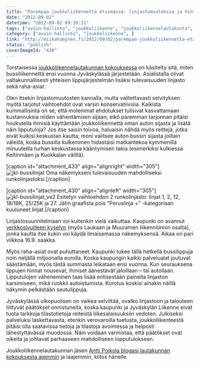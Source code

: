 ```yaml
---
title: "Parempaa joukkoliikennettä etsimässä: linjastomuutoksia ja hintojenkorotuksia"
date: "2012-09-02"
datetime: "2012-09-02 09:38:31"
tags: ["avoin-hallinto", "joukkoliikenne", "joukkoliikennelautakunta", "jyvaskylan-liikenne", ]
category: ["avoin-hallinto", "joukkoliikenne", ]
link: "http://miikahamynen.fi/2012/09/02/parempaa-joukkoliikennetta-etsimassa-linjastomuutoksia-ja-hintojenkorotuksia/"
status: "publish"
coverImageId: "430"
---
```


Torstaisessa [joukkoliikennelautakunnan kokouksessa](http://www3.jkl.fi/paatokset/jlltk/2012/30081630.1/index.htm) on käsitelty sitä, miten bussiliikennettä ensi vuonna Jyväskylässä järjestetään. Asialistalla olivat valtakunnallisesti yhteisen lippujärjestelmän lisäksi tulevaisuuden linjasto sekä raha-asiat.

Olen itsekin linjastomuutosten kannalla, mutta valitettavasti selvityksen myötä tarjotut vaihtoehdot ovat varsin konservatiivisia. Kaikista kummallisinta on se, että molemmat ehdotukset tulisivat kasvattamaan kustannuksia niiden vähentämisen sijaan; eikö paremman tarjonnan pitäisi houkutella ihmisiä käyttämään joukkoliikennettä oman auton sijasta ja lisätä näin lipputuloja? Jos itse saisin toivoa, haluaisin nähdä myös reittejä, jotka eivät kulkisi keskustan kautta; moni valitsee auton bussin sijasta joillain väleillä, koska bussilla kulkeminen hidastaisi matkantekoa kymmenillä minuuteilla turhan keskustassa kääntymisen takia (esimerkiksi kulkiessa Keltinmäen ja Kuokkalan välillä).

\[caption id="attachment\_433" align="alignright" width="305"\]![](http://miikahamynen.fi/wp-content/uploads/2012/09/jkl-bussilinjat.png "jkl-bussilinjat") Oma näkemykseni tulevaisuuden mahdolliseksi runkolinjastoksi.\[/caption\]

\[caption id="attachment\_430" align="alignleft" width="305"\]![](http://miikahamynen.fi/wp-content/uploads/2012/09/jkl-bussilinjat_ve2.png "jkl-bussilinjat_ve2") Esitetyn vaihtoehdon 2 runkolinjasto: linjat 1, 2, 12, 18/18K, 25/25K ja 27. Jätin graafista pois "Peruslinja +" -kategoriaan kuuluneet linjat.\[/caption\]

Linjastosuunnitelmaan voi kuitenkin vielä vaikuttaa. Kaupunki on avannut [verkkosivuilleen kyselyn](http://www.jyvaskyla.fi/kadut/joukkoliikenne) (myös Laukaan ja Muuramen liikennöinnin osalta), jonka kautta itse kukin voi käydä ilmaisemassa näkemyksensä. Aikaa on pari viikkoa 16.9. saakka.

Myös raha-asiat ovat puhuttaneet. Kaupunki tukee tällä hetkellä bussilippuja noin neljällä miljoonalla eurolla. Koska kaupungin kaikki palvelualat joutuvat säästämään, myös tästä summasta leikataan ensi vuonna. Kun seurauksena lippujen hinnat nousevat, ihmiset äänestävät jaloillaan – tai autollaan. Lipputulojen väheneminen taas lisää entisestään paineita linjaston karsimiseen, mikä ruokkii autoistumista. Korotus koskisi ainakin näillä näkymin pelkästään seutulippuja.

Jyväskylässä ulkopuolisen on vaikea selvittää, ovatko linjastoon ja talouteen liittyvät päätökset onnistuneita, koska kaupunki ja Jyväskylän Liikenne eivät tuota tarkkoja tilastotietoja reiteistä liikesalaisuuksiin vedoten. Julkiseksi palveluksi laskettavasta, etenkin verovaroilla tuetusta, joukkoliikenteestä pitäisi olla saatavissa tietoja ja tilastoja avoimessa ja helposti lähestyttävässä muodossa. Näin voidaan varmistaa, että päätökset ovat oikeita ja johtavat parhaaseen mahdolliseen lopputulokseen.

Joukkoliikennelautakunnan jäsen [Antti Poikola blogasi lautakunnan kokouksesta aiemmin](http://joukkoliikennelautakunta.wordpress.com/2012/08/31/joukkoliikennelautakunta-30-8-2012/) ja laajemmin, kiitos hänelle.
